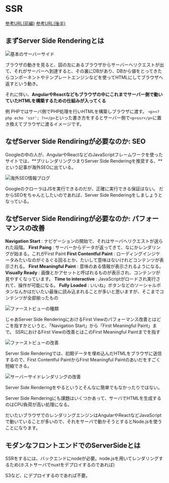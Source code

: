 # SSR

[参考URL(前編)](https://www.publickey1.jp/blog/17/server_side_renderingserver_side_rendering_ng-japan_2017.html)
[参考URL(後半)](https://www.publickey1.jp/blog/17/server_side_renderingserver_side_rendering_ng-japan_2017_1.html)

## まずServer Side Renderingとは

![基本のサーバーサイド](image/基本サーバーサイドレンダリング.png)

ブラウザの動きを見ると、図の左にあるブラウザからサーバーへリクエストが出て、それがサーバーへ到達すると、その裏にDBがあり、DBから値をとってきたらコンポーネントやテンプレートエンジンなどを使ってHTMLにしてブラウザへ返すという動き。

それに伴い、**AngularやReactなどもブラウザの中にこれまでサーバー側で動いていたHTMLを構築するための仕組みが入ってくる**

例
PHPではサーバ側でPHP処理を行いHTMLを構築しブラウザに渡す。
`<p><?php echo 'ssr'; ?></p>`といった書き方をするとサーバー側で`<p>ssr</p>`に置き換えてブラウザに渡るイメージです。

## なぜServer Side Rendiringが必要なのか: SEO

Googleの中の人が、AngularやReactなどのJavaScriptフレームワークを使ったサイトでは、**プリレンダリングつまりServer Side Renderingを推奨する、**という記事が海外SEOに出ている。

![海外SEO情報ブログ](image/google.png)

GoogleのクローラはJSを実行できるのだが、正確に実行できる保証はない。
だからSEOをちゃんとしたいのであれば、Server Side Renderingをしましょうとなっている。

## なぜServer Side Rendiringが必要なのか: パフォーマンスの改善

**Navigation Start** : ナビゲーションの開始で、それはサーバへリクエストが送られた段階。
**First Paing** : サーバーからデータが返ってきて、なにかレンダリングが始まる。これがFirst Paint
**First Contentful Paint** : ローディングインジケータみたいなのがぐるぐる回るとか、たいして意味はないけれどコンテンツが表示される。
**First Meaningful Paint** : 意味のある情報が表示されるようになる。
**Visually Ready** : 画像とかアセットと呼ばれるものが表示され、コンテンツが見やすくなっています。
**Time to interactive** : JavaScriptがロードされ実行されて、操作が可能になる。
**Fully Loaded** : いいね」ボタンなどのソーシャルボタンなんかはだいたい最後に読み込まれることが多いと思いますが、そこまでコンテンツが全部揃ったもの

![ファーストビューの種類](image/firstview.png)



じゃあServer Side RenderingにおけるFirst Viewのパフォーマンス改善とはどこを指すかというと、「Navigation Start」から「First Meaningful Paint」まで。
SSRにおけるFirst Viewの改善とはこのFirst Meaningful Paintまでを指す

![ファーストビューの改善](image/firstviewの改善.png)

Server Side Renderingでは、初期データを埋め込んだHTMLをブラウザに送信するので、First Contentful PaintからFirst Meaningful Paintのあいだをすごく短縮できる。

![サーバーサイドレンダリングの改善](image/サーバサイドレンダリングの改善.png)

Server Side Renderingをやるというとそんなに簡単でもなかったりではない。

Server Side Renderingにも課題はいくつかあって、サーバでHTMLを生成するのはCPU負荷が高い処理になる。

だいたいブラウザでのレンダリングエンジンはAngularやReactなどJavaScriptで動いていることが多いので、それをサーバで動かそうとするとNode.jsを使うことになります。

## モダンなフロントエンドでのServerSideとは

SSRをするには、バックエンドにnodeが必要。node.jsを用いてレンダリングするため(ホストサーバでnuxtをデプロイするのであれば)

S3など、にデプロイするのであれば不要。


